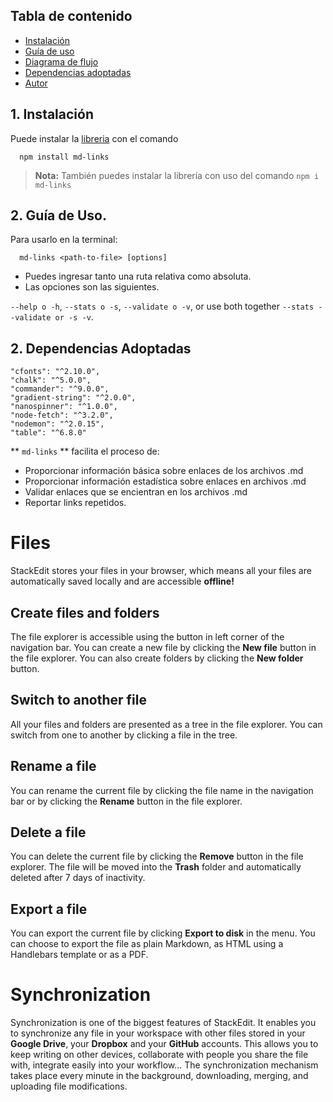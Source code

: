 ##  Tabla de contenido 

* [ Instalación ](#Instalación)
* [ Guía de uso ](#Guia-de-uso)
* [ Diagrama de flujo ](#Diagrama-de-flujo)
* [ Dependencias adoptadas](#Dependencias-adoptadas)
* [ Autor ](#Autor)



##  1. Instalación 

Puede instalar la [libreria](https://www.npmjs.com/package/mdkate)  con el comando

      npm install md-links
> **Nota:** También puedes instalar la librería con uso del comando `npm i md-links`

##  2. Guía de Uso.

Para usarlo en la terminal: 
```
  md-links <path-to-file> [options]
```
* Puedes ingresar tanto una ruta relativa como absoluta.
* Las opciones son las siguientes. 

`--help o -h`, `--stats o -s`, `--validate o -v`, or use both together `--stats --validate or -s -v`.
##  2. Dependencias Adoptadas

	"cfonts": "^2.10.0",
	"chalk": "^5.0.0",
	"commander": "^9.0.0",
	"gradient-string": "^2.0.0",
	"nanospinner": "^1.0.0",
	"node-fetch": "^3.2.0",
	"nodemon": "^2.0.15",
	"table": "^6.8.0" 
	
** `md-links` **  facilita el proceso de:

- Proporcionar información básica sobre enlaces de los archivos .md
- Proporcionar información estadística sobre enlaces en archivos .md
- Validar enlaces que se encientran en los archivos .md
- Reportar links repetidos.
# Files

StackEdit stores your files in your browser, which means all your files are automatically saved locally and are accessible **offline!**

## Create files and folders

The file explorer is accessible using the button in left corner of the navigation bar. You can create a new file by clicking the **New file** button in the file explorer. You can also create folders by clicking the **New folder** button.

## Switch to another file

All your files and folders are presented as a tree in the file explorer. You can switch from one to another by clicking a file in the tree.

## Rename a file

You can rename the current file by clicking the file name in the navigation bar or by clicking the **Rename** button in the file explorer.

## Delete a file

You can delete the current file by clicking the **Remove** button in the file explorer. The file will be moved into the **Trash** folder and automatically deleted after 7 days of inactivity.

## Export a file

You can export the current file by clicking **Export to disk** in the menu. You can choose to export the file as plain Markdown, as HTML using a Handlebars template or as a PDF.


# Synchronization

Synchronization is one of the biggest features of StackEdit. It enables you to synchronize any file in your workspace with other files stored in your **Google Drive**, your **Dropbox** and your **GitHub** accounts. This allows you to keep writing on other devices, collaborate with people you share the file with, integrate easily into your workflow... The synchronization mechanism takes place every minute in the background, downloading, merging, and uploading file modifications.


